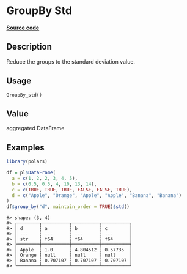 

# GroupBy Std

[**Source code**](https://github.com/pola-rs/r-polars/tree/8387e0a88c6889e6449b053999aada405c241066/R/group_by.R#L240)

## Description

Reduce the groups to the standard deviation value.

## Usage

<pre><code class='language-R'>GroupBy_std()
</code></pre>

## Value

aggregated DataFrame

## Examples

``` r
library(polars)

df = pl$DataFrame(
  a = c(1, 2, 2, 3, 4, 5),
  b = c(0.5, 0.5, 4, 10, 13, 14),
  c = c(TRUE, TRUE, TRUE, FALSE, FALSE, TRUE),
  d = c("Apple", "Orange", "Apple", "Apple", "Banana", "Banana")
)
df$group_by("d", maintain_order = TRUE)$std()
```

    #> shape: (3, 4)
    #> ┌────────┬──────────┬──────────┬──────────┐
    #> │ d      ┆ a        ┆ b        ┆ c        │
    #> │ ---    ┆ ---      ┆ ---      ┆ ---      │
    #> │ str    ┆ f64      ┆ f64      ┆ f64      │
    #> ╞════════╪══════════╪══════════╪══════════╡
    #> │ Apple  ┆ 1.0      ┆ 4.804512 ┆ 0.57735  │
    #> │ Orange ┆ null     ┆ null     ┆ null     │
    #> │ Banana ┆ 0.707107 ┆ 0.707107 ┆ 0.707107 │
    #> └────────┴──────────┴──────────┴──────────┘
